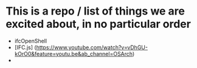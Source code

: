 # This is a repo / list of things we are excited about, in no particular order

- ifcOpenShell 
- [IFC.js] (https://www.youtube.com/watch?v=vDhGU-kOrO0&feature=youtu.be&ab_channel=OSArch)
- 
